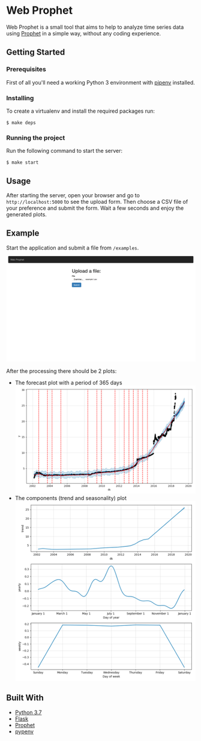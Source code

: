 # Web Prophet

Web Prophet is a small tool that aims to help to analyze time series data using [Prophet](https://facebook.github.io/prophet/) in a simple way, without any coding experience.

## Getting Started

### Prerequisites

First of all you'll need a working Python 3 environment with [pipenv](https://pipenv.readthedocs.io/en/latest/) installed.

### Installing

To create a virtualenv and install the required packages run:

```
$ make deps
```

### Running the project

Run the following command to start the server:
```
$ make start
```

## Usage

After starting the server, open your browser and go to `http://localhost:5000` to see the upload form.
Then choose a CSV file of your preference and submit the form. Wait a few seconds and enjoy the generated plots.

## Example

Start the application and submit a file from `/examples`.

![tutorial 1](/img/tutorial1.png)

After the processing there should be 2 plots:
* The forecast plot with a period of 365 days
![forecast plot](/img/tutorial2.png)
* The components (trend and seasonality) plot
![trend an seasonality](/img/tutorial3.png)

## Built With

* [Python 3.7](https://www.python.org/downloads/release/python-370/)
* [Flask](http://flask.pocoo.org/)
* [Prophet](https://github.com/facebook/prophet)
* [pypenv](https://pipenv.readthedocs.io/en/latest/)
